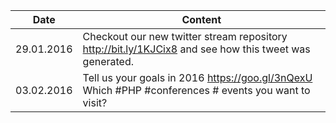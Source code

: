 | Date       | Content                                                                                                                                      |
| ---------- | -------------------------------------------------------------------------------------------------------------------------------------------- |
| 29.01.2016 | Checkout our new twitter stream repository http://bit.ly/1KJCix8 and see how this tweet was generated.                                       |
| 03.02.2016 | Tell us your goals in 2016 https://goo.gl/3nQexU Which #PHP #conferences # events you want to visit?